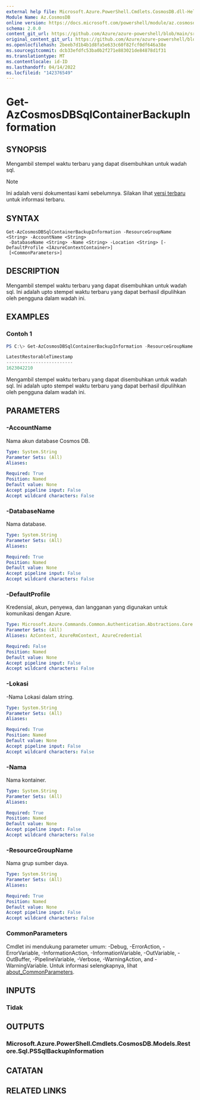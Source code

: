 ```yaml
---
external help file: Microsoft.Azure.PowerShell.Cmdlets.CosmosDB.dll-Help.xml
Module Name: Az.CosmosDB
online version: https://docs.microsoft.com/powershell/module/az.cosmosdb/get-azcosmosdbsqlcontainerbackupinformation
schema: 2.0.0
content_git_url: https://github.com/Azure/azure-powershell/blob/main/src/CosmosDB/CosmosDB/help/Get-AzCosmosDBSqlContainerBackupInformation.md
original_content_git_url: https://github.com/Azure/azure-powershell/blob/main/src/CosmosDB/CosmosDB/help/Get-AzCosmosDBSqlContainerBackupInformation.md
ms.openlocfilehash: 2beeb7d1b4b1d8fa5e633c60f82fcf0df646a38e
ms.sourcegitcommit: dcb33efdfc53ba0b2f271e883021de84878d1f31
ms.translationtype: MT
ms.contentlocale: id-ID
ms.lasthandoff: 04/14/2022
ms.locfileid: "142376549"
---
```

# Get-AzCosmosDBSqlContainerBackupInformation

## SYNOPSIS
Mengambil stempel waktu terbaru yang dapat disembuhkan untuk wadah sql.

> [!NOTE]
>Ini adalah versi dokumentasi kami sebelumnya. Silakan lihat [versi terbaru](/powershell/module/az.cosmosdb/get-azcosmosdbsqlcontainerbackupinformation) untuk informasi terbaru.

## SYNTAX

```
Get-AzCosmosDBSqlContainerBackupInformation -ResourceGroupName <String> -AccountName <String>
 -DatabaseName <String> -Name <String> -Location <String> [-DefaultProfile <IAzureContextContainer>]
 [<CommonParameters>]
```

## DESCRIPTION
Mengambil stempel waktu terbaru yang dapat disembuhkan untuk wadah sql. Ini adalah upto stempel waktu terbaru yang dapat berhasil dipulihkan oleh pengguna dalam wadah ini.

## EXAMPLES

### Contoh 1
```powershell
PS C:\> Get-AzCosmosDBSqlContainerBackupInformation -ResourceGroupName CosmosDBResourceGroup3668 -AccountName pitr-sql-stage-source -DatabaseName TestDB1 -Name TestCollectionInDB1 -Location "EAST US 2"

LatestRestorableTimestamp
-------------------------
1623042210
```

Mengambil stempel waktu terbaru yang dapat disembuhkan untuk wadah sql. Ini adalah upto stempel waktu terbaru yang dapat berhasil dipulihkan oleh pengguna dalam wadah ini.

## PARAMETERS

### -AccountName
Nama akun database Cosmos DB.

```yaml
Type: System.String
Parameter Sets: (All)
Aliases:

Required: True
Position: Named
Default value: None
Accept pipeline input: False
Accept wildcard characters: False
```

### -DatabaseName
Nama database.

```yaml
Type: System.String
Parameter Sets: (All)
Aliases:

Required: True
Position: Named
Default value: None
Accept pipeline input: False
Accept wildcard characters: False
```

### -DefaultProfile
Kredensial, akun, penyewa, dan langganan yang digunakan untuk komunikasi dengan Azure.

```yaml
Type: Microsoft.Azure.Commands.Common.Authentication.Abstractions.Core.IAzureContextContainer
Parameter Sets: (All)
Aliases: AzContext, AzureRmContext, AzureCredential

Required: False
Position: Named
Default value: None
Accept pipeline input: False
Accept wildcard characters: False
```

### -Lokasi
-Nama Lokasi dalam string.

```yaml
Type: System.String
Parameter Sets: (All)
Aliases:

Required: True
Position: Named
Default value: None
Accept pipeline input: False
Accept wildcard characters: False
```

### -Nama
Nama kontainer.

```yaml
Type: System.String
Parameter Sets: (All)
Aliases:

Required: True
Position: Named
Default value: None
Accept pipeline input: False
Accept wildcard characters: False
```

### -ResourceGroupName
Nama grup sumber daya.

```yaml
Type: System.String
Parameter Sets: (All)
Aliases:

Required: True
Position: Named
Default value: None
Accept pipeline input: False
Accept wildcard characters: False
```

### CommonParameters
Cmdlet ini mendukung parameter umum: -Debug, -ErrorAction, -ErrorVariable, -InformationAction, -InformationVariable, -OutVariable, -OutBuffer, -PipelineVariable, -Verbose, -WarningAction, and -WarningVariable. Untuk informasi selengkapnya, lihat [about_CommonParameters](http://go.microsoft.com/fwlink/?LinkID=113216).

## INPUTS

### Tidak

## OUTPUTS

### Microsoft.Azure.PowerShell.Cmdlets.CosmosDB.Models.Restore.Sql.PSSqlBackupInformation

## CATATAN

## RELATED LINKS

